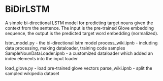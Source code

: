 # BiDirLSTM

A simple bi-directional LSTM model for predicting target nouns given the context from the sentence. The input is the pre-trained Glove embedding sequence, the output is the predicted target word embedding (normalized). 

lstm_model.py - the bi-directional lstm model
process_wiki.ipnb - including data processing, making dataloader, training code samples
SampleNounDataLoader.ipnb - a customized dataloader which added an index elements into the input loader 

load_glove.py - load pre-trained glove vectors
parse_wiki.ipnb - split the sampled wikipedia dataset 
